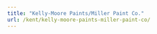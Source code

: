 ```yaml
---
title: "Kelly-Moore Paints/Miller Paint Co."
url: /kent/kelly-moore-paints-miller-paint-co/
---
```

